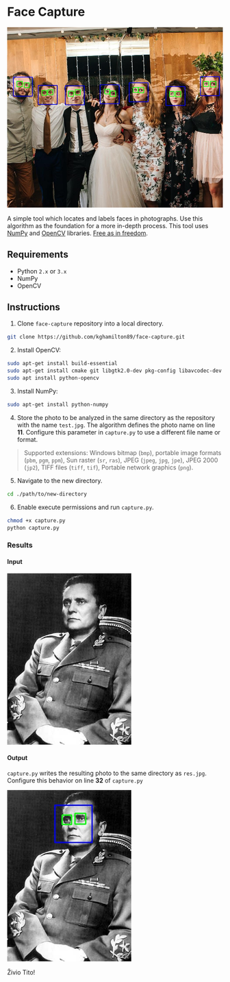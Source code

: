 # Face Capture

![](./images/title.jpg)

A simple tool which locates and labels faces in photographs. Use this algorithm as the foundation for a more in-depth process. This tool uses [NumPy](http://www.numpy.org/) and [OpenCV](https://docs.opencv.org/3.0-beta/doc/py_tutorials/py_gui/py_image_display/py_image_display.html) libraries. [Free as in freedom](https://en.wikipedia.org/wiki/GNU_General_Public_License).

## Requirements

* Python `2.x` or `3.x`
* NumPy
* OpenCV

## Instructions

1. Clone `face-capture` repository into a local directory.

```sh
git clone https://github.com/kghamilton89/face-capture.git
```

2. Install OpenCV:

```sh
sudo apt-get install build-essential
sudo apt-get install cmake git libgtk2.0-dev pkg-config libavcodec-dev libavformat-dev libswscale-dev
sudo apt install python-opencv
```

3. Install NumPy:

```sh
sudo apt-get install python-numpy
```

4. Store the photo to be analyzed in the same directory as the repository with the name `test.jpg`. The algorithm defines the photo name on line **11**. Configure this parameter in `capture.py` to use a different file name or format.

> Supported extensions: Windows bitmap (`bmp`), portable image formats (`pbm`, `pgm`, `ppm`), Sun raster (`sr`, `ras`), JPEG (`jpeg`, `jpg`, `jpe`), JPEG 2000 (`jp2`), TIFF files (`tiff`, `tif`), Portable network graphics (`png`).

5. Navigate to the new directory.

```sh
cd ./path/to/new-directory
```

6. Enable execute permissions and run `capture.py`.

```sh
chmod +x capture.py
python capture.py
```

### Results

#### Input

![](./images/test.jpg)

#### Output

`capture.py` writes the resulting photo to the same directory as `res.jpg`. Configure this behavior on line **32** of `capture.py`

![](./images/res.jpg)

Živio Tito!
